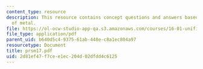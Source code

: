 ```yaml
---
content_type: resource
description: This resource contains concept questions and answers based on strength
  of metal.
file: https://ol-ocw-studio-app-qa.s3.amazonaws.com/courses/16-01-unified-engineering-i-ii-iii-iv-fall-2005-spring-2006/2d81ef47f7cee1ec204d02dfdd4c6125_prsm17.pdf
file_type: application/pdf
parent_uid: b640d5c4-9375-61ab-448e-c8a1ec804a97
resourcetype: Document
title: prsm17.pdf
uid: 2d81ef47-f7ce-e1ec-204d-02dfdd4c6125
---
```

